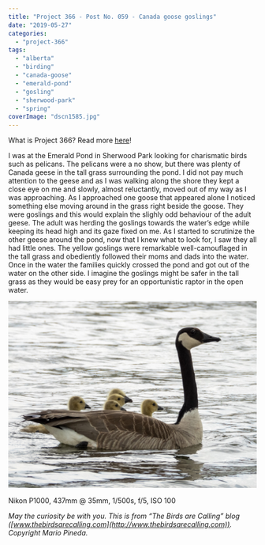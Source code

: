 ```yaml
---
title: "Project 366 - Post No. 059 - Canada goose goslings"
date: "2019-05-27"
categories: 
  - "project-366"
tags: 
  - "alberta"
  - "birding"
  - "canada-goose"
  - "emerald-pond"
  - "gosling"
  - "sherwood-park"
  - "spring"
coverImage: "dscn1585.jpg"
---
```


What is Project 366? Read more [here](https://thebirdsarecalling.com/2019/03/29/project-366/)!

I was at the Emerald Pond in Sherwood Park looking for charismatic birds such as pelicans. The pelicans were a no show, but there was plenty of Canada geese in the tall grass surrounding the pond. I did not pay much attention to the geese and as I was walking along the shore they kept a close eye on me and slowly, almost reluctantly, moved out of my way as I was approaching. As I approached one goose that appeared alone I noticed something else moving around in the grass right beside the goose. They were goslings and this would explain the slighly odd behaviour of the adult geese. The adult was herding the goslings towards the water’s edge while keeping its head high and its gaze fixed on me. As I started to scrutinize the other geese around the pond, now that I knew what to look for, I saw they all had little ones. The yellow goslings were remarkable well-camouflaged in the tall grass and obediently followed their moms and dads into the water. Once in the water the families quickly crossed the pond and got out of the water on the other side. I imagine the goslings might be safer in the tall grass as they would be easy prey for an opportunistic raptor in the open water.

![](images/dscn1585.jpg)

Nikon P1000, 437mm @ 35mm, 1/500s, f/5, ISO 100

_May the curiosity be with you. This is from “The Birds are Calling” blog ([www.thebirdsarecalling.com](http://www.thebirdsarecalling.com)). Copyright Mario Pineda._
